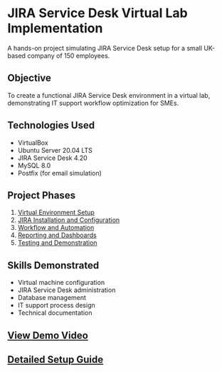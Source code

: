 # JIRA Service Desk Virtual Lab Implementation

A hands-on project simulating JIRA Service Desk setup for a small UK-based company of 150 employees.

## Objective
To create a functional JIRA Service Desk environment in a virtual lab, demonstrating IT support workflow optimization for SMEs.

## Technologies Used
- VirtualBox
- Ubuntu Server 20.04 LTS
- JIRA Service Desk 4.20
- MySQL 8.0
- Postfix (for email simulation)

## Project Phases
1. [Virtual Environment Setup](setup-guide.md)
2. [JIRA Installation and Configuration](#setup-guide.md)
3. [Workflow and Automation](Workflows.md)
4. [Reporting and Dashboards](Reporting-and-Dashboards.md)
5. [Testing and Demonstration](Testing-and-Demonstratio.md)

## Skills Demonstrated
- Virtual machine configuration
- JIRA Service Desk administration
- Database management
- IT support process design
- Technical documentation

## [View Demo Video](#) 

## [Detailed Setup Guide](setup-guide.md)
